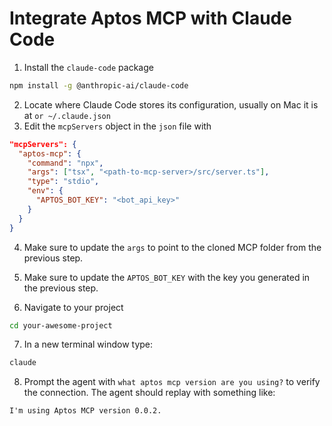# Integrate Aptos MCP with Claude Code

1. Install the `claude-code` package

```bash
npm install -g @anthropic-ai/claude-code
```

2. Locate where Claude Code stores its configuration, usually on Mac it is at `or ~/.claude.json`
3. Edit the `mcpServers` object in the `json` file with

```json
"mcpServers": {
  "aptos-mcp": {
    "command": "npx",
    "args": ["tsx", "<path-to-mcp-server>/src/server.ts"],
    "type": "stdio",
    "env": {
      "APTOS_BOT_KEY": "<bot_api_key>"
    }
  }
}
```

4.  Make sure to update the `args` to point to the cloned MCP folder from the previous step.
5.  Make sure to update the `APTOS_BOT_KEY` with the key you generated in the previous step.

6.  Navigate to your project

```bash
cd your-awesome-project
```

7. In a new terminal window type:

```bash
claude
```

8. Prompt the agent with `what aptos mcp version are you using?` to verify the connection. The agent should replay with something like:

```text
I'm using Aptos MCP version 0.0.2.
```
